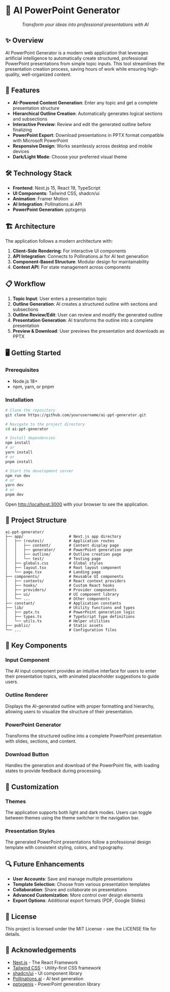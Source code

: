 # 🎯 AI PowerPoint Generator

<div align="center"> 
  <p><em>Transform your ideas into professional presentations with AI</em></p>
</div>

## ✨ Overview

AI PowerPoint Generator is a modern web application that leverages artificial intelligence to automatically create structured, professional PowerPoint presentations from simple topic inputs. This tool streamlines the presentation creation process, saving hours of work while ensuring high-quality, well-organized content.

## 🚀 Features

- **AI-Powered Content Generation**: Enter any topic and get a complete presentation structure
- **Hierarchical Outline Creation**: Automatically generates logical sections and subsections
- **Interactive Preview**: Review and edit the generated outline before finalizing
- **PowerPoint Export**: Download presentations in PPTX format compatible with Microsoft PowerPoint
- **Responsive Design**: Works seamlessly across desktop and mobile devices
- **Dark/Light Mode**: Choose your preferred visual theme

## 🛠️ Technology Stack

- **Frontend**: Next.js 15, React 19, TypeScript
- **UI Components**: Tailwind CSS, shadcn/ui
- **Animation**: Framer Motion
- **AI Integration**: Pollinations.ai API
- **PowerPoint Generation**: pptxgenjs

## 🏗️ Architecture

The application follows a modern architecture with:

1. **Client-Side Rendering**: For interactive UI components
2. **API Integration**: Connects to Pollinations.ai for AI text generation
3. **Component-Based Structure**: Modular design for maintainability
4. **Context API**: For state management across components

## 📋 Workflow

1. **Topic Input**: User enters a presentation topic
2. **Outline Generation**: AI creates a structured outline with sections and subsections
3. **Outline Review/Edit**: User can review and modify the generated outline
4. **Presentation Generation**: AI transforms the outline into a complete presentation
5. **Preview & Download**: User previews the presentation and downloads as PPTX

## 🖥️ Getting Started

### Prerequisites

- Node.js 18+ 
- npm, yarn, or pnpm

### Installation

```bash
# Clone the repository
git clone https://github.com/yourusername/ai-ppt-generator.git

# Navigate to the project directory
cd ai-ppt-generator

# Install dependencies
npm install
# or
yarn install
# or
pnpm install

# Start the development server
npm run dev
# or
yarn dev
# or
pnpm dev
```

Open [http://localhost:3000](http://localhost:3000) with your browser to see the application.

## 📁 Project Structure

```
ai-ppt-generator/
├── app/                    # Next.js app directory
│   ├── (routes)/           # Application routes
│   │   ├── content/        # Content display page
│   │   ├── generator/      # PowerPoint generation page
│   │   ├── outline/        # Outline creation page
│   │   └── test/           # Testing page
│   ├── globals.css         # Global styles
│   ├── layout.tsx          # Root layout component
│   └── page.tsx            # Landing page
├── components/             # Reusable UI components
│   ├── contexts/           # React context providers
│   ├── hooks/              # Custom React hooks
│   ├── providers/          # Provider components
│   ├── ui/                 # UI component library
│   └── ...                 # Other components
├── constant/               # Application constants
├── lib/                    # Utility functions and types
│   ├── pptx.ts             # PowerPoint generation logic
│   ├── types.ts            # TypeScript type definitions
│   └── utils.ts            # Helper utilities
├── public/                 # Static assets
└── ...                     # Configuration files
```

## 🔧 Key Components

### Input Component

The AI input component provides an intuitive interface for users to enter their presentation topics, with animated placeholder suggestions to guide users.

### Outline Renderer

Displays the AI-generated outline with proper formatting and hierarchy, allowing users to visualize the structure of their presentation.

### PowerPoint Generator

Transforms the structured outline into a complete PowerPoint presentation with slides, sections, and content.

### Download Button

Handles the generation and download of the PowerPoint file, with loading states to provide feedback during processing.

## 🎨 Customization

### Themes

The application supports both light and dark modes. Users can toggle between themes using the theme switcher in the navigation bar.

### Presentation Styles

The generated PowerPoint presentations follow a professional design template with consistent styling, colors, and typography.

## 🔍 Future Enhancements

- **User Accounts**: Save and manage multiple presentations
- **Template Selection**: Choose from various presentation templates
- **Collaboration**: Share and collaborate on presentations
- **Advanced Customization**: More control over design elements
- **Export Options**: Additional export formats (PDF, Google Slides)

## 📄 License

This project is licensed under the MIT License - see the LICENSE file for details.

## 🙏 Acknowledgements

- [Next.js](https://nextjs.org/) - The React Framework
- [Tailwind CSS](https://tailwindcss.com/) - Utility-first CSS framework
- [shadcn/ui](https://ui.shadcn.com/) - UI component library
- [Pollinations.ai](https://pollinations.ai/) - AI text generation
- [pptxgenjs](https://github.com/gitbrent/PptxGenJS) - PowerPoint generation library
